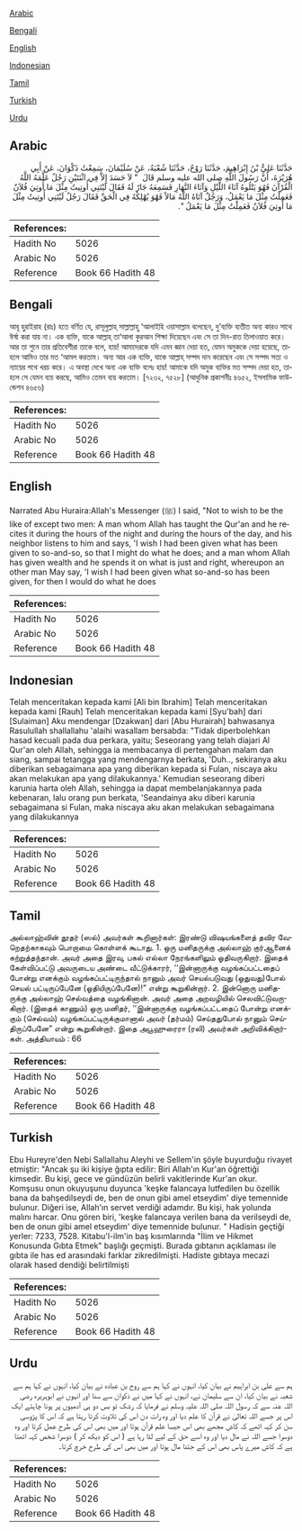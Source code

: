 [Arabic](#arabic)

[Bengali](#bengali)

[English](#english)

[Indonesian](#indonesian)

[Tamil](#tamil)

[Turkish](#turkish)

[Urdu](#urdu)

## Arabic


<div dir="rtl" lang="ar" style={{fontSize:'larger',backgroundColor:'#f8f9fa',padding:20}}>
حَدَّثَنَا عَلِيُّ بْنُ إِبْرَاهِيمَ، حَدَّثَنَا رَوْحٌ، حَدَّثَنَا شُعْبَةُ، عَنْ سُلَيْمَانَ، سَمِعْتُ ذَكْوَانَ، عَنْ أَبِي هُرَيْرَةَ، أَنَّ رَسُولَ اللَّهِ صلى الله عليه وسلم قَالَ ‏ "‏ لاَ حَسَدَ إِلاَّ فِي اثْنَتَيْنِ رَجُلٌ عَلَّمَهُ اللَّهُ الْقُرْآنَ فَهُوَ يَتْلُوهُ آنَاءَ اللَّيْلِ وَآنَاءَ النَّهَارِ فَسَمِعَهُ جَارٌ لَهُ فَقَالَ لَيْتَنِي أُوتِيتُ مِثْلَ مَا أُوتِيَ فُلاَنٌ فَعَمِلْتُ مِثْلَ مَا يَعْمَلُ، وَرَجُلٌ آتَاهُ اللَّهُ مَالاً فَهْوَ يُهْلِكُهُ فِي الْحَقِّ فَقَالَ رَجُلٌ لَيْتَنِي أُوتِيتُ مِثْلَ مَا أُوتِيَ فُلاَنٌ فَعَمِلْتُ مِثْلَ مَا يَعْمَلُ ‏"‏‏.‏
</div>
<div style={{backgroundColor:'#f8f9fa',padding:20, marginBottom: 10}}><table> <thead> <tr> <th>References:</th> <th></th> </tr> </thead> <tbody><tr><td>Hadith No</td><td>5026</td></tr><tr><td>Arabic No</td><td>5026</td></tr><tr><td>Reference</td><td>Book 66 Hadith 48</td></tr></tbody></table></div>

## Bengali


<div dir="ltr" lang="bn" style={{fontSize:'larger',backgroundColor:'#f8f9fa',padding:20}}>
আবূ হুরাইরাহ (রাঃ) হতে বর্ণিত যে, রাসূলুল্লাহ্ সাল্লাল্লাহু ‘আলাইহি ওয়াসাল্লাম বলেছেন, দু’ব্যক্তি ব্যতীত অন্য কারও সাথে ঈর্ষা করা যায় না। এক ব্যক্তি, যাকে আল্লাহ্ তা‘আলা কুরআন শিক্ষা দিয়েছেন এবং সে তা দিন-রাত তিলাওয়াত করে। আর তা শুনে তার প্রতিবেশীরা তাকে বলে, হায়! আমাদেরকে যদি এমন জ্ঞান দেয়া হত, যেমন অমুককে দেয়া হয়েছে, তাহলে আমিও তার মত ‘আমল করতাম। অন্য আর এক ব্যক্তি, যাকে আল্লাহ্ সম্পদ দান করেছেন এবং সে সম্পদ সত্য ও ন্যায়ের পথে খরচ করে। এ অবস্থা দেখে অন্য এক ব্যক্তি বলেঃ হায়! আমাকে যদি অমুক ব্যক্তির মত সম্পদ দেয়া হত, তাহলে সে যেমন ব্যয় করছে, আমিও তেমন ব্যয় করতাম। [৭২৩২, ৭৫২৮] (আধুনিক প্রকাশনীঃ ৪৬৫২, ইসলামিক ফাউন্ডেশন ৪৬৫৬)
</div>
<div style={{backgroundColor:'#f8f9fa',padding:20, marginBottom: 10}}><table> <thead> <tr> <th>References:</th> <th></th> </tr> </thead> <tbody><tr><td>Hadith No</td><td>5026</td></tr><tr><td>Arabic No</td><td>5026</td></tr><tr><td>Reference</td><td>Book 66 Hadith 48</td></tr></tbody></table></div>

## English


<div dir="ltr" lang="en" style={{fontSize:'larger',backgroundColor:'#f8f9fa',padding:20}}>
Narrated Abu Huraira:Allah's Messenger (ﷺ) I said, "Not to wish to be the like of except two men: A man whom Allah has taught the Qur'an and he recites it during the hours of the night and during the hours of the day, and his neighbor listens to him and says, 'I wish I had been given what has been given to so-and-so, so that I might do what he does; and a man whom Allah has given wealth and he spends it on what is just and right, whereupon an other man May say, 'I wish I had been given what so-and-so has been given, for then I would do what he does
</div>
<div style={{backgroundColor:'#f8f9fa',padding:20, marginBottom: 10}}><table> <thead> <tr> <th>References:</th> <th></th> </tr> </thead> <tbody><tr><td>Hadith No</td><td>5026</td></tr><tr><td>Arabic No</td><td>5026</td></tr><tr><td>Reference</td><td>Book 66 Hadith 48</td></tr></tbody></table></div>

## Indonesian


<div dir="ltr" lang="id" style={{fontSize:'larger',backgroundColor:'#f8f9fa',padding:20}}>
Telah menceritakan kepada kami [Ali bin Ibrahim] Telah menceritakan kepada kami [Rauh] Telah menceritakan kepada kami [Syu'bah] dari [Sulaiman] Aku mendengar [Dzakwan] dari [Abu Hurairah] bahwasanya Rasulullah shallallahu 'alaihi wasallam bersabda: "Tidak diperbolehkan hasad kecuali pada dua perkara, yaitu; Seseorang yang telah diajari Al Qur'an oleh Allah, sehingga ia membacanya di pertengahan malam dan siang, sampai tetangga yang mendengarnya berkata, 'Duh.., sekiranya aku diberikan sebagaimana apa yang diberikan kepada si Fulan, niscaya aku akan melakukan apa yang dilakukannya.' Kemudian seseorang diberi karunia harta oleh Allah, sehingga ia dapat membelanjakannya pada kebenaran, lalu orang pun berkata, 'Seandainya aku diberi karunia sebagaimana si Fulan, maka niscaya aku akan melakukan sebagaimana yang dilakukannya
</div>
<div style={{backgroundColor:'#f8f9fa',padding:20, marginBottom: 10}}><table> <thead> <tr> <th>References:</th> <th></th> </tr> </thead> <tbody><tr><td>Hadith No</td><td>5026</td></tr><tr><td>Arabic No</td><td>5026</td></tr><tr><td>Reference</td><td>Book 66 Hadith 48</td></tr></tbody></table></div>

## Tamil


<div dir="ltr" lang="ta" style={{fontSize:'larger',backgroundColor:'#f8f9fa',padding:20}}>
அல்லாஹ்வின் தூதர் (ஸல்) அவர்கள் கூறினார்கள்: இரண்டு விஷயங்களைத் தவிர வேறெதற்காகவும் பொறாமை கொள்ளக் கூடாது. 1. ஒரு மனிதருக்கு அல்லாஹ் குர்ஆனைக் கற்றுத்தந்தான். அவர் அதை இரவு, பகல் எல்லா நேரங்களிலும் ஓதிவருகிறார். இதைக் கேள்விப்பட்டு அவருடைய அண்டை வீட்டுக்காரர், ‘‘இன்னாருக்கு வழங்கப்பட்டதைப் போன்று எனக்கும் வழங்கப்பட்டிருந்தால் நானும் அவர் செயல்படுவது (ஓதுவது)போல் செயல் பட்டிருப்பேனே (ஓதியிருப்பேனே)!” என்று கூறுகின்றார். 2. இன்னொரு மனிதருக்கு அல்லாஹ் செல்வத்தை வழங்கினான். அவர் அதை அறவழியில் செலவிட்டுவருகிறார். (இதைக் காணும்) ஒரு மனிதர், ‘‘இன்னாருக்கு வழங்கப்பட்டதைப் போன்று எனக்கும் (செல்வம்) வழங்கப்பட்டிருக்குமானால் அவர் (தர்மம்) செய்ததுபோல் நானும் செய்திருப்பேனே” என்று கூறுகின்றார். இதை அபூஹுரைரா (ரலி) அவர்கள் அறிவிக்கிறார்கள். அத்தியாயம் : 66
</div>
<div style={{backgroundColor:'#f8f9fa',padding:20, marginBottom: 10}}><table> <thead> <tr> <th>References:</th> <th></th> </tr> </thead> <tbody><tr><td>Hadith No</td><td>5026</td></tr><tr><td>Arabic No</td><td>5026</td></tr><tr><td>Reference</td><td>Book 66 Hadith 48</td></tr></tbody></table></div>

## Turkish


<div dir="ltr" lang="tr" style={{fontSize:'larger',backgroundColor:'#f8f9fa',padding:20}}>
Ebu Hureyre'den Nebi Sallallahu Aleyhi ve Sellem'in şöyle buyurduğu rivayet etmiştir: "Ancak şu iki kişiye ğıpta edilir: Biri Allah'ın Kur'an öğrettiği kimsedir. Bu kişi, gece ve gündüzün belirli vakitlerinde Kur'an okur. Komşusu onun okuyuşunu duyunca 'keşke falancaya lutfedilen bu özellik bana da bahşedilseydi de, ben de onun gibi amel etseydim' diye temennide bulunur. Diğeri ise, Allah'ın servet verdiği adamdır. Bu kişi, hak yolunda malını harcar. Onu gören biri, 'keşke falancaya verilen bana da verilseydi de, ben de onun gibi amel etseydim' diye temennide bulunur. " Hadisin geçtiği yerler: 7233, 7528. Kitabu'l-ilm'in baş kısımlarında "İlim ve Hikmet Konusunda Gıbta Etmek" başlığı geçmişti. Burada gıbtanın açıklaması ile gıbta ile has ed arasındaki farklar zikredilmişti. Hadiste gıbtaya mecazi olarak hased dendiği belirtilmişti
</div>
<div style={{backgroundColor:'#f8f9fa',padding:20, marginBottom: 10}}><table> <thead> <tr> <th>References:</th> <th></th> </tr> </thead> <tbody><tr><td>Hadith No</td><td>5026</td></tr><tr><td>Arabic No</td><td>5026</td></tr><tr><td>Reference</td><td>Book 66 Hadith 48</td></tr></tbody></table></div>

## Urdu


<div dir="rtl" lang="ur" style={{fontSize:'larger',backgroundColor:'#f8f9fa',padding:20}}>
ہم سے علی بن ابراہیم نے بیان کیا، انہوں نے کہا ہم سے روح بن عبادہ نے بیان کیا، انہوں نے کہا ہم سے شعبہ نے بیان کیا، ان سے سلیمان نے، انہوں نے کہا میں نے ذکوان سے سنا اور انہوں نے ابوہریرہ رضی اللہ عنہ سے کہ رسول اللہ صلی اللہ علیہ وسلم نے فرمایا کہ رشک تو بس دو ہی آدمیوں پر ہونا چاہئے ایک اس پر جسے اللہ تعالیٰ نے قرآن کا علم دیا اور وہ رات دن اس کی تلاوت کرتا رہتا ہے کہ اس کا پڑوسی سن کر کہہ اٹھے کہ کاش مجھے بھی اس جیسا علم قرآن ہوتا اور میں بھی اس کی طرح عمل کرتا اور وہ دوسرا جسے اللہ نے مال دیا اور وہ اسے حق کے لیے لٹا رہا ہے ( اس کو دیکھ کر ) دوسرا شخص کہہ اٹھتا ہے کہ کاش میرے پاس بھی اس کے جتنا مال ہوتا اور میں بھی اس کی طرح خرچ کرتا۔
</div>
<div style={{backgroundColor:'#f8f9fa',padding:20, marginBottom: 10}}><table> <thead> <tr> <th>References:</th> <th></th> </tr> </thead> <tbody><tr><td>Hadith No</td><td>5026</td></tr><tr><td>Arabic No</td><td>5026</td></tr><tr><td>Reference</td><td>Book 66 Hadith 48</td></tr></tbody></table></div>